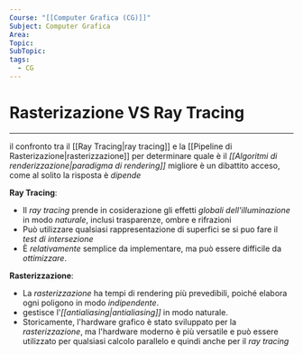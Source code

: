 ```yaml
---
Course: "[[Computer Grafica (CG)]]"
Subject: Computer Grafica
Area: 
Topic: 
SubTopic: 
tags:
  - CG
---
```


# Rasterizazione VS Ray Tracing
---
il confronto tra il [[Ray Tracing|ray tracing]] e la [[Pipeline di Rasterizazione|rasterizzazione]] per determinare quale è il _[[Algoritmi di renderizzazione|paradigma di rendering]]_ migliore è un dibattito acceso, come al solito la risposta è _dipende_

**Ray Tracing**:
- Il _ray tracing_ prende in cosiderazione gli effetti _globali dell'illuminazione_ in modo _naturale_, inclusi trasparenze, ombre e rifrazioni
- Può utilizzare qualsiasi rappresentazione di superfici se si puo fare il _test di intersezione_
- È _relativamente_ semplice da implementare, ma può essere difficile da _ottimizzare_.

**Rasterizzazione**:
- La _rasterizzazione_ ha tempi di rendering più prevedibili, poiché elabora ogni poligono in modo _indipendente_.
- gestisce l'_[[antialiasing|antialiasing]]_ in modo naturale.
- Storicamente, l'hardware grafico è stato sviluppato per la _rasterizzazione_, ma l'hardware moderno è più versatile e può essere utilizzato per qualsiasi calcolo parallelo e quindi  anche per il _ray tracing_ 